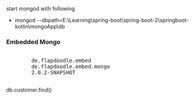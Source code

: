 start mongod with following 
<ul>
    <li>mongod --dbpath=E:\Learning\spring-boot\spring-boot-2\springboot-kotlin\mongoApp\db</li>
</ul>

<h3>Embedded Mongo</h3>
<pre>
    <dependency>
        <groupId>de.flapdoodle.embed</groupId>
        <artifactId>de.flapdoodle.embed.mongo</artifactId>
        <version>2.0.2-SNAPSHOT</version>
    </dependency>
</pre>

db.customer.find()